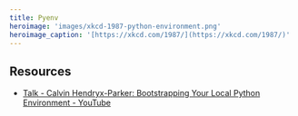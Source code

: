 ```yaml
---
title: Pyenv
heroimage: 'images/xkcd-1987-python-environment.png'
heroimage_caption: '[https://xkcd.com/1987/](https://xkcd.com/1987/)'
---
```



## Resources

- [Talk - Calvin Hendryx-Parker: Bootstrapping Your Local Python Environment - YouTube](https://www.youtube.com/watch?v=-YEUFGFHWgQ&t=7s)
